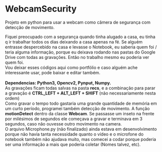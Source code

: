 # WebcamSecurity
Projeto em python para usar a webcam como câmera de segurança com detecção de movimento.

Fiquei preocupado com a segurança quando tinha alugado a casa, eu tinha q ir trabalhar todos os dias deixando a casa apenas na fé. Se alguém entrasse despercebido na casa e levasse o Notebook, eu saberia quem foi / teria alguma informação, porque eu deixava rodando nas pastas do Google Drive com todas as gravações. Então no trabalho mesmo eu poderia ver quem foi.<br>
Vou deixar esses códigos aqui como portfólio e caso alguém ache interessante usar, pode baixar e editar também.<br>
<br>
<b>Dependencias: Python3, Opencv2, Pynput, Numpy.</b><br>
As gravações ficam todas salvas na pasta <b>recs</b>, e a combinação para parar a gravação é <b>CTRL_LEFT + ALT_LEFT + SHIFT</b> (não necessariamente nesta ordem)<br>
Como gravar o tempo todo gastaria uma grande quantidade de memória em um curto período, programei também detecção de movimento. A função <b>motionDetect</b> dentro da classe <b>Webcam</b>. Se passasse um inseto na frente por milésimos de segundos ele começava a gravar e terminava em 3 segundos, caso não ouvesse outro movimento na camera.<br>
O arquivo Microphone.py (não finalizado) ainda estava em desenvolvimento porque não havia tanta necessidade quanto o vídeo e o microfone do notebook também não ajudava muito, mas comecei a codar porque poderia ser uma informação a mais que poderia coletar (Nomes talvez, etc).
